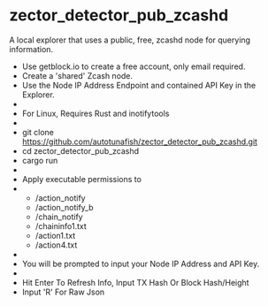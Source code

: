 # zector_detector_pub_zcashd
A local explorer that uses a public, free, zcashd node for querying information. 
* Use getblock.io to create a free account, only email required.
* Create a 'shared' Zcash node.
* Use the Node IP Address Endpoint and contained API Key in the Explorer.
* 
* For Linux, Requires Rust and inotifytools
*
* git clone https://github.com/autotunafish/zector_detector_pub_zcashd.git
* cd zector_detector_pub_zcashd
* cargo run
* 
* Apply executable permissions to
* * /action_notify
  * /action_notify_b
  * /chain_notify
  * /chaininfo1.txt
  * /action1.txt
  * /action4.txt
* 
* You will be prompted to input your Node IP Address and API Key.
* 
* Hit Enter To Refresh Info, Input TX Hash Or Block Hash/Height
* Input 'R' For Raw Json
